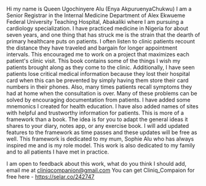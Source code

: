 Hi my name is Queen Ugochinyere Alu  (Enya AkpuruenyaChukwu)
I am a Senior Registrar in the Internal Medicine Department of Alex Ekwueme Federal University Teaching Hospital, Abakaliki where I am pursuing a cardiology specialization. I have practiced medicine in Nigeria for about seven years, and one thing that has struck me is the strain that the dearth of primary healthcare puts on patients. I often listen to clinic patients recount the distance they have traveled and bargain for longer appointment intervals. This encouraged me to work on a project that maximizes each patient's clinic visit. This book contains some of the things I wish my patients brought along as they come to the clinic.
Additionally, I have seen patients lose critical medical information because they lost their hospital card when this can be prevented by simply having them store their card numbers in their phones. Also, many times patients recall symptoms they had at home when the consultation is over. Many of these problems can be solved by encouraging documentation from patients. I have added some mnemonics I created for health education. I have also added names of sites with helpful and trustworthy information for patients. 
This is more of a framework than a book. The idea is for you to adapt the general ideas it shares to your diary, notes app, or any exercise book. 
I will add updated features to the framework as time passes and these updates will be free as well.
This framework is dedicated to my mum, Sophie Alu who has always inspired me and is my role model. This work is also dedicated to my family and to all patients I have met in practice.

I am open to feedback about this work, what do you think I should add, email me at cliniqcompanion@gmail.com
You can get Cliniq_Compaion for free here - https://selar.co/242747

